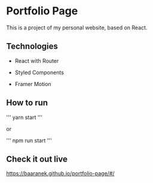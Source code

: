 # Portfolio Page

This is a project of my personal website, based on React.

## Technologies

* React with Router

* Styled Components

* Framer Motion

## How to run

''' yarn start '''

or

''' npm run start '''

## Check it out live

<https://baaranek.github.io/portfolio-page/#/>
